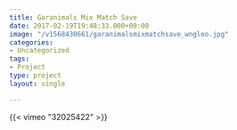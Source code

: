 ```yaml
---
title: Garanimals Mix Match Save
date: 2017-02-19T19:48:33.000+00:00
image: "/v1568430661/garanimalsmixmatchsave_wngleo.jpg"
categories:
- Uncategorized
tags:
- Project
type: project
layout: single

---
```

{{< vimeo "32025422" >}}